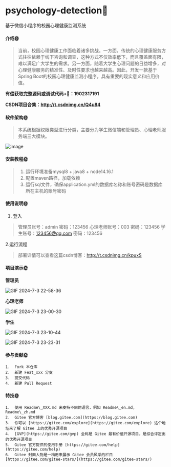 # psychology-detection🎂
基于微信小程序的校园心理健康监测系统


#### 介绍🌞

> 当前，校园心理健康工作面临着诸多挑战。一方面，传统的心理健康服务方式往往依赖于线下咨询和调查，这种方式不仅效率低下，而且覆盖面有限，难以满足广大学生的需求。另一方面，随着大学生心理问题的日益增多，对心理健康服务的精准性、及时性要求也越来越高。因此，开发一款基于Spring Boot的校园心理健康监测小程序，具有重要的现实意义和应用价值。

**有偿获取完整源码或调试代码+🐧：1902317191**

**CSDN项目合集：http://t.csdnimg.cn/Q4u84**

#### 软件架构🌞
> 本系统根据权限类型进行分类，主要分为学生微信端和管理员、心理老师服务端三大模块。

![image](https://github.com/luooin/psychology-evaluation/assets/85004172/097cb0f4-7f07-4235-a50a-630ab018b530)


#### 安装教程🌞

> 1. 运行环境准备mysql8 + java8 + node14.16.1
> 2. 配置maven路径，加载依赖
> 3. 运行sql文件，确保application.yml的数据库名称和账号密码是数据库所在主机的账号密码

#### 使用说明🌞

1. 登入

> 管理员账号：admin	密码：123456
> 心理老师账号：003 密码：123456
> 学生账号：123456@qq.com	密码：123456

2.运行流程

>  部署详情可以查看这篇csdn博客：http://t.csdnimg.cn/kpuxS

#### 项目演示🌞

**管理员**

![GIF 2024-7-3 22-58-36](https://github.com/luooin/psychology-evaluation/assets/85004172/580280cd-bda7-4343-9b10-5ff7d9783cef)

**心理老师**

![GIF 2024-7-3 23-00-30](https://github.com/luooin/psychology-evaluation/assets/85004172/a1afad64-67c2-4784-bdae-48f8bce7a29c)


**学生**

![GIF 2024-7-3 23-10-44](https://github.com/luooin/psychology-evaluation/assets/85004172/e73664f3-1686-464c-893e-e4d1ece999b9)

![GIF 2024-7-3 23-23-31](https://github.com/luooin/psychology-evaluation/assets/85004172/a8f21ed7-9530-4140-9af4-bc99e6ea5c28)


#### 参与贡献🌞

    1.  Fork 本仓库
    2.  新建 Feat_xxx 分支
    3.  提交代码
    4.  新建 Pull Request


#### 特技🌞

    1.  使用 Readme\_XXX.md 来支持不同的语言，例如 Readme\_en.md, Readme\_zh.md
    2.  Gitee 官方博客 [blog.gitee.com](https://blog.gitee.com)
    3.  你可以 [https://gitee.com/explore](https://gitee.com/explore) 这个地址来了解 Gitee 上的优秀开源项目
    4.  [GVP](https://gitee.com/gvp) 全称是 Gitee 最有价值开源项目，是综合评定出的优秀开源项目
    5.  Gitee 官方提供的使用手册 [https://gitee.com/help](https://gitee.com/help)
    6.  Gitee 封面人物是一档用来展示 Gitee 会员风采的栏目 [https://gitee.com/gitee-stars/](https://gitee.com/gitee-stars/)
